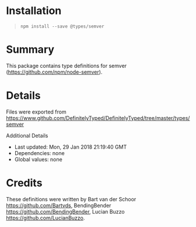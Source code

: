 
# Installation
> `npm install --save @types/semver`

# Summary
This package contains type definitions for semver (https://github.com/npm/node-semver).

# Details
Files were exported from https://www.github.com/DefinitelyTyped/DefinitelyTyped/tree/master/types/semver

Additional Details
 * Last updated: Mon, 29 Jan 2018 21:19:40 GMT
 * Dependencies: none
 * Global values: none

# Credits
These definitions were written by Bart van der Schoor <https://github.com/Bartvds>, BendingBender <https://github.com/BendingBender>, Lucian Buzzo <https://github.com/LucianBuzzo>.
